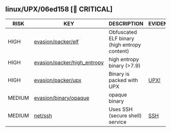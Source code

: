## linux/UPX/06ed158 [🚨 CRITICAL]

|  RISK  |                                                                    KEY                                                                     |                 DESCRIPTION                  |                       EVIDENCE                       |
|--------|--------------------------------------------------------------------------------------------------------------------------------------------|----------------------------------------------|------------------------------------------------------|
| HIGH   | [evasion/packer/elf](https://github.com/chainguard-dev/bincapz/blob/main/rules/evasion/packer/elf.yara#obfuscated_elf)                     | Obfuscated ELF binary (high entropy content) |                                                      |
| HIGH   | [evasion/packer/high_entropy](https://github.com/chainguard-dev/bincapz/blob/main/rules/evasion/packer/high_entropy.yara#high_entropy_7_9) | high entropy binary (>7.9)                   |                                                      |
| HIGH   | [evasion/packer/upx](https://github.com/chainguard-dev/bincapz/blob/main/rules/evasion/packer/upx.yara#upx)                                | Binary is packed with UPX                    | [UPX!](https://github.com/search?q=UPX%21&type=code) |
| MEDIUM | [evasion/binary/opaque](https://github.com/chainguard-dev/bincapz/blob/main/rules/evasion/binary-opaque.yara#opaque_binary)                | opaque binary                                |                                                      |
| MEDIUM | [net/ssh](https://github.com/chainguard-dev/bincapz/blob/main/rules/net/ssh.yara#ssh)                                                      | Uses SSH (secure shell) service              | [SSH](https://github.com/search?q=SSH&type=code)     |

